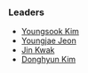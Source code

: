 ### Leaders

* [Youngsook Kim](mailto:youngsook.kim@owasp.org)
* [Youngjae Jeon](mailto:youngjae.jeon@owasp.org)
* [Jin Kwak](mailto:security@owasp.org)
* [Donghyun Kim](mailto:ben.kim@owasp.org )

